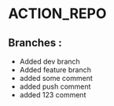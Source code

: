 # ACTION_REPO
## Branches :
  * Added dev branch
  * Added feature branch
  * added some comment
  * added push comment
  * added 123 comment

